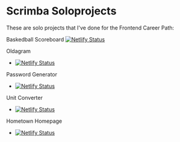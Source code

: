 # Scrimba Soloprojects
These are solo projects that I've done for the Frontend Career Path:

Baskedball Scoreboard
[![Netlify Status](https://api.netlify.com/api/v1/badges/3339e188-2bad-4e03-90fe-e26fe3ef25c4/deploy-status)](https://app.netlify.com/sites/inquisitive-bonbon-46740a/deploys)

Oldagram
* [![Netlify Status](https://api.netlify.com/api/v1/badges/eb27cfbb-4b56-4172-a7b3-3c161e163bc3/deploy-status)](https://app.netlify.com/sites/guileless-taiyaki-581921/deploys) 

Password Generator
* [![Netlify Status](https://api.netlify.com/api/v1/badges/1431af0d-e7e5-4698-a712-7ea54c2916b9/deploy-status)](https://app.netlify.com/sites/fantastic-smakager-d5486b/deploys)

Unit Converter
* [![Netlify Status](https://api.netlify.com/api/v1/badges/11d9079e-108c-4625-95b7-f46539fba980/deploy-status)](https://app.netlify.com/sites/calm-alfajores-61c046/deploys)

Hometown Homepage
* [![Netlify Status](https://api.netlify.com/api/v1/badges/d19a7bb5-e0ea-4040-98d8-1ccaa2686236/deploy-status)](https://app.netlify.com/sites/astonishing-queijadas-cc6274/deploys)

